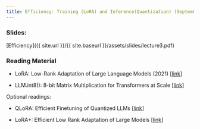 ```yaml
---
title: Efficiency: Training (LoRA) and Inference(Quantization) (September 16)
---
```


### Slides: 

[Efficiency]({{ site.url }}/{{ site.baseurl }}/assets/slides/lecture3.pdf)

### Reading Material 
- LoRA: Low-Rank Adaptation of Large Language Models (2021) [[link](https://arxiv.org/abs/2106.09685)]

- LLM.int8(): 8-bit Matrix Multiplication for Transformers at Scale [[link](https://arxiv.org/abs/2208.07339)]

Optional readings:

- QLoRA: Efficient Finetuning of Quantized LLMs
 [[link](https://proceedings.neurips.cc/paper_files/paper/2023/hash/1feb87871436031bdc0f2beaa62a049b-Abstract-Conference.html)]

- LoRA+: Efficient Low Rank Adaptation of Large Models [[link](https://arxiv.org/abs/2402.12354)]

